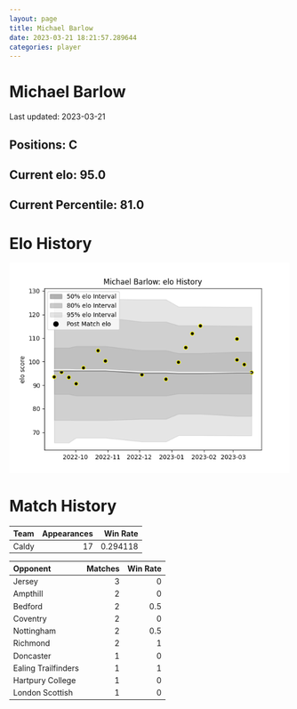 ```yaml
---  
layout: page  
title: Michael Barlow  
date: 2023-03-21 18:21:57.289644  
categories: player  
---
```

# Michael Barlow


Last updated: 2023-03-21
## Positions: C

## Current elo: 95.0

## Current Percentile: 81.0

# Elo History


![elo history](history_MichaelBarlow.png)
# Match History


| Team   |   Appearances |   Win Rate |
|:-------|--------------:|-----------:|
| Caldy  |            17 |   0.294118 |

| Opponent            |   Matches |   Win Rate |
|:--------------------|----------:|-----------:|
| Jersey              |         3 |        0   |
| Ampthill            |         2 |        0   |
| Bedford             |         2 |        0.5 |
| Coventry            |         2 |        0   |
| Nottingham          |         2 |        0.5 |
| Richmond            |         2 |        1   |
| Doncaster           |         1 |        0   |
| Ealing Trailfinders |         1 |        1   |
| Hartpury College    |         1 |        0   |
| London Scottish     |         1 |        0   |